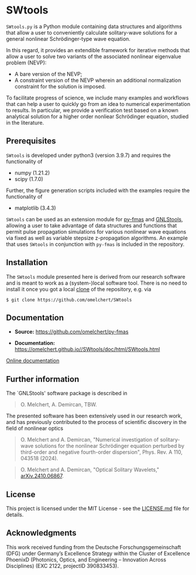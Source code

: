 
# SWtools 

`SWtools.py` is a Python module containing data structures and algorithms that
allow a user to conveniently calculate solitary-wave solutions for a general
nonlinear Schrödinger-type wave equation.

In this regard, it provides an extendible framework for iterative methods that
allow a user to solve two variants of the associated nonlinear eigenvalue
problem (NEVP):

* A bare version of the NEVP;
* A constraint version of the NEVP wherein an additional normalization constraint for the solution is imposed.


To facilitate progress of science, we include many examples and workflows that
can help a user to quickly go from an idea to numerical experimentation to
results. In particular, we provide a verification test based on a known
analytical solution for a higher order nonliear Schrödinger equation, studied
in the literature.

## Prerequisites

`SWtools` is developed under python3 (version 3.9.7) and requires the
functionality of 

* numpy (1.21.2)
* scipy (1.7.0)

Further, the figure generation scripts included with the examples require the
functionality of

* matplotlib (3.4.3)

`SWtools` can be used as an extension module for
[py-fmas](https://github.com/omelchert/py-fmas) and
[GNLStools](https://github.com/omelchert/GNLStools.git), allowing a user to
take advantage of data structures and functions that permit pulse propagation
simulations for various nonlinear wave equations via fixed as well as variable
stepsize z-propagation algorithms. An example that uses `SWtools` in
conjunction with `py-fmas` is included in the repository.


## Installation 

The `SWtools` module presented here is derived from our research software and
is meant to work as a (system-)local software tool. There is no need to install
it once you got a local
[clone](https://help.github.com/en/github/creating-cloning-and-archiving-repositories/cloning-a-repository)
of the repository, e.g. via

``$ git clone https://github.com/omelchert/SWtools``


## Documentation

- **Source:** <https://github.com/omelchert/py-fmas>

- **Documentation:** <https://omelchert.github.io//SWtools/doc/html/SWtools.html>

<a href="https://omelchert.github.io//SWtools/doc/html/SWtools.html">Online documentation</a>


## Further information


The `GNLStools' software package is described in 

> O. Melchert, A. Demircan, TBW. 

The presented software has been extensively used in our research work, and has
previously contributed to the process of scientific discovery in the field of
nonlinear optics

> O. Melchert and A. Demircan, "Numerical investigation of solitary-wave solutions for the nonlinear Schrödinger equation perturbed by third-order and negative fourth-order dispersion", Phys. Rev. A 110, 043518 (2024). 

> O. Melchert and A. Demircan, "Optical Solitary Wavelets," [arXiv.2410.06867](https://doi.org/10.48550/arXiv.2410.06867).


## License 

This project is licensed under the MIT License - see the
[LICENSE.md](LICENSE.md) file for details.

## Acknowledgments

This work received funding from the Deutsche Forschungsgemeinschaft  (DFG)
under Germany’s Excellence Strategy within the Cluster of Excellence PhoenixD
(Photonics, Optics, and Engineering – Innovation Across Disciplines) (EXC 2122,
projectID 390833453).
